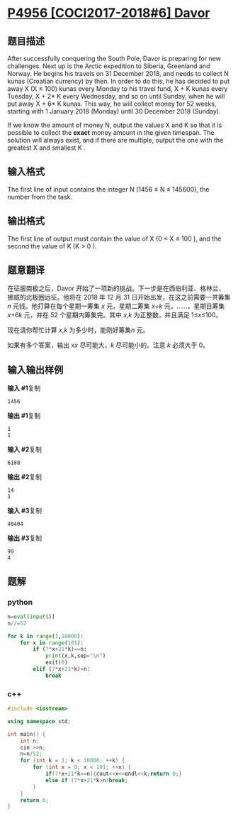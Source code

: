 # [P4956 [COCI2017-2018#6] Davor](https://www.luogu.com.cn/problem/P4956)

## 题目描述

After successfully conquering the South Pole, Davor is preparing for new challenges. Next up is the Arctic expedition to Siberia, Greenland and Norway. He begins his travels on 31 December 2018, and needs to collect N kunas (Croatian currency) by then. In order to do this, he has decided to put away X (X ≤ 100) kunas every Monday to his travel fund, X + K kunas every Tuesday, X + 2* K every Wednesday, and so on until Sunday, when he will put away X + 6* K kunas. This way, he will collect money for 52 weeks, starting with 1 January 2018 (Monday) until 30 December 2018 (Sunday).

If we know the amount of money N, output the values X and K so that it is possible to collect the **exact** money amount in the given timespan. The solution will always exist, and if there are multiple, output the one with the greatest X  and smallest K .

## 输入格式

The first line of input contains the integer N (1456 ≤ N ≤ 145600), the number from the task.

## 输出格式

The first line of output must contain the value of X (0 < X ≤ 100 ), and the second the value of K (K > 0 ).

## 题意翻译

在征服南极之后，Davor 开始了一项新的挑战。下一步是在西伯利亚、格林兰、挪威的北极圈远征。他将在 2018 年 12 月 31 日开始出发，在这之前需要一共筹集 *n* 元钱。他打算在每个星期一筹集 *x* 元，星期二筹集 *x*+*k* 元，……，星期日筹集*x*+6*k* 元，并在 52 个星期内筹集完。其中 *x*,*k* 为正整数，并且满足 1≤*x*≤100。

现在请你帮忙计算 *x*,*k* 为多少时，能刚好筹集*n* 元。

如果有多个答案，输出 x*x* 尽可能大，*k* 尽可能小的。注意 *k* 必须大于 0。

## 输入输出样例

**输入 #1**复制

```
1456
```

**输出 #1**复制

```
1
1
```

**输入 #2**复制

```
6188
```

**输出 #2**复制

```
14
1
```

**输入 #3**复制

```
40404
```

**输出 #3**复制

```
99
4
```

## 题解

### python

```python
n=eval(input())
n//=52

for k in range(1,10000):
    for x in range(101):
        if (7*x+21*k)==n:
            print(x,k,sep="\n")
            exit(0)
        elif (7*x+21*k)>n:
            break
```

### c++

```cpp
#include <iostream>

using namespace std;

int main() {
    int n;
    cin >>n;
    n=n/52;
    for (int k = 1; k < 10000; ++k) {
        for (int x = 0; x < 101; ++x) {
            if(7*x+21*k==n){cout<<x<<endl<<k;return 0;}
            else if (7*x+21*k>n)break;
        }
    }
    return 0;
}
```

